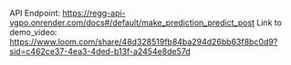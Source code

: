 API Endpoint: https://regg-api-vgpo.onrender.com/docs#/default/make_prediction_predict_post
Link to demo_video: https://www.loom.com/share/48d328519fb84ba294d26bb63f8bc0d9?sid=c462ce37-4ea3-4ded-b13f-a2454e8de57d
